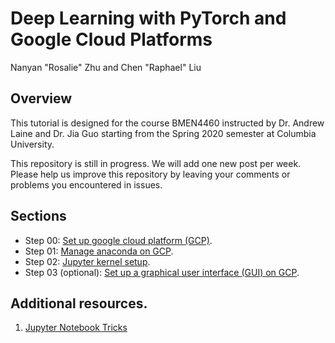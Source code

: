 # Deep Learning with PyTorch and Google Cloud Platforms
Nanyan "Rosalie" Zhu and Chen "Raphael" Liu

## Overview
This tutorial is designed for the course BMEN4460 instructed by Dr. Andrew Laine and Dr. Jia Guo starting from the Spring 2020 semester at Columbia University.</br>

This repository is still in progress. We will add one new post per week. Please help us improve this repository by leaving your comments or problems you encountered in issues.

## Sections
- Step 00: [Set up google cloud platform (GCP)](https://github.com/RnR-2018/Deep-learning-with-PyTorch-and-GCP/tree/master/Step00_set_up_GCP).
- Step 01: [Manage anaconda on GCP](https://github.com/RnR-2018/Deep-learning-with-PyTorch-and-GCP/tree/master/Step01_manage_anaconda_on_GCP).
- Step 02: [Jupyter kernel setup](https://github.com/RnR-2018/Deep-learning-with-PyTorch-and-GCP/tree/master/Step02_Jupyter_lab).
- Step 03 (optional): [Set up a graphical user interface (GUI) on GCP](https://github.com/RnR-2018/Deep-learning-with-PyTorch-and-GCP/tree/master/Step03_GUI_setup%20(optional)).

## Additional resources.
1. [Jupyter Notebook Tricks](https://www.dataquest.io/blog/jupyter-notebook-tips-tricks-shortcuts/)


